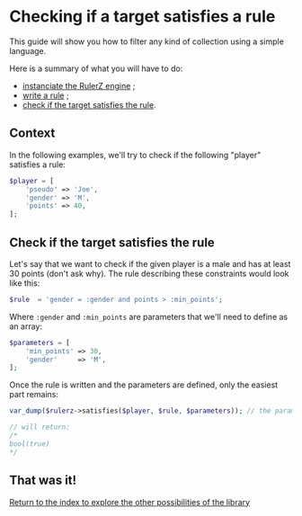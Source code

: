 Checking if a target satisfies a rule
=====================================

This guide will show you how to filter any kind of collection using a simple
language.

Here is a summary of what you will have to do:

 * [instanciate the RulerZ engine](writing_rules.md#step-1-instanciate-the-rulerz-engine) ;
 * [write a rule](writing_rules.md#step-2-write-a-rule) ;
 * [check if the target satisfies the rule](#check-if-the-target-satisfies-the-rule).

## Context

In the following examples, we'll try to check if the following "player" satisfies
a rule:

```php
$player = [
    'pseudo' => 'Joe',
    'gender' => 'M',
    'points' => 40,
];
```

## Check if the target satisfies the rule

Let's say that we want to check if the given player is a male and has at least
30 points (don't ask why).
The rule describing these constraints would look like this:

```php
$rule  = 'gender = :gender and points > :min_points';
```

Where `:gender` and `:min_points` are parameters that we'll need to define as
an array:

```php
$parameters = [
    'min_points' => 30,
    'gender'     => 'M',
];
```

Once the rule is written and the parameters are defined, only the easiest part
remains:

```php
var_dump($rulerz->satisfies($player, $rule, $parameters)); // the parameters can be omitted if empty

// will return:
/*
bool(true)
*/
```

## That was it!

[Return to the index to explore the other possibilities of the library](index.md)